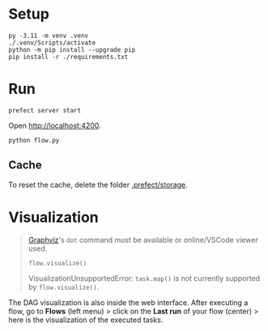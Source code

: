 # Setup

```
py -3.11 -m venv .venv
./.venv/Scripts/activate
python -m pip install --upgrade pip
pip install -r ./requirements.txt
```

# Run

```
prefect server start
```

Open [http://localhost:4200](http://localhost:4200).

```
python flow.py
```

## Cache

To reset the cache, delete the folder [.prefect/storage](.prefect/storage).

# Visualization

> [Graphviz](https://graphviz.org)'s `dot` command must be available or online/VSCode viewer used.
>
> ```
> flow.visualize()
> ```
>
> VisualizationUnsupportedError: `task.map()` is not currently supported by `flow.visualize()`.

The DAG visualization is also inside the web interface. After executing a flow, go to **Flows** (left menu) > click on the **Last run** of your flow (center) > here is the visualization of the executed tasks.
